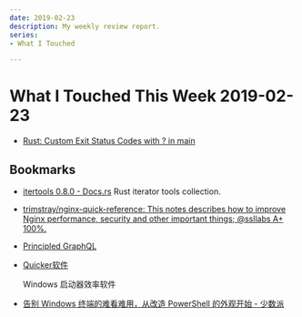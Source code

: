 ```yaml
---
date: 2019-02-23
description: My weekly review report.
series:
- What I Touched

---
```


# What I Touched This Week 2019-02-23


* [Rust: Custom Exit Status Codes with ? in main](https://www.joshmcguigan.com/blog/custom-exit-status-codes-rust/)

## Bookmarks

* [itertools 0.8.0 - Docs.rs](https://docs.rs/crate/itertools) Rust iterator
  tools collection.
* [trimstray/nginx-quick-reference: This notes describes how to improve Nginx performance, security and other important things; @ssllabs A+ 100%.](https://github.com/trimstray/nginx-quick-reference)
* [Principled GraphQL](https://principledgraphql.com/)
* [Quicker软件](https://getquicker.net/)

    Windows 启动器效率软件

* [告别 Windows 终端的难看难用，从改造 PowerShell 的外观开始 - 少数派](https://sspai.com/post/52868)

